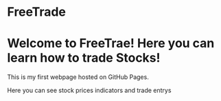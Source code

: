 # FreeTrade
<!DOCTYPE html>
<html lang="en">
<head>
    <meta charset="UTF-8">
    <meta name="viewport" content="width=device-width, initial-scale=1.0">
    <title>My Website</title>
</head>
<body>
    <h1>Welcome to FreeTrae! Here you can learn how to trade Stocks!</h1>
    <p>This is my first webpage hosted on GitHub Pages.</p>
    <p>Here you can see stock prices indicators and trade entrys</p>
</body>
</html>
